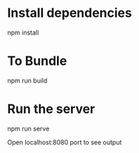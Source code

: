 # Install dependencies

npm install

# To Bundle

npm run build

# Run the server

npm run serve

Open localhost:8080 port to see output
